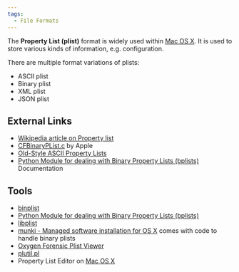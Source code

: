 ```yaml
---
tags:
  - File Formats
---
```

The **Property List (plist)** format is widely used within [Mac OS X](mac_os_x.md).
It is used to store various kinds of information, e.g. configuration.

There are multiple format variations of plists:

* ASCII plist
* Binary plist
* XML plist
* JSON plist

## External Links

* [Wikipedia article on Property list](https://en.wikipedia.org/wiki/Property_list)
* [CFBinaryPList.c](http://opensource.apple.com/source/CF/CF-550/CFBinaryPList.c)
  by Apple
* [Old-Style ASCII Property Lists](https://developer.apple.com/library/archive/documentation/Cocoa/Conceptual/PropertyLists/OldStylePlists/OldStylePLists.html)
* [Python Module for dealing with Binary Property Lists (bplists)](https://digitalinvestigation.wordpress.com/2012/03/08/free-python-module/)
  Documentation

## Tools

* [binplist](binplist.md)
* [Python Module for dealing with Binary Property Lists (bplists)](https://code.google.com/archive/p/ccl-bplist)
* [libplist](https://github.com/JonathanBeck/libplist)
* [munki - Managed software installation for OS X](https://code.google.com/archive/p/munki)
  comes with code to handle binary plists
* [Oxygen Forensic Plist Viewer](oxygen_forensic_plist_viewer.md)
* [plutil.pl](http://scw.us/iPhone/plutil/)
* Property List Editor on [Mac OS X](mac_os_x.md)
